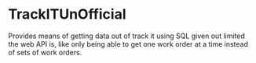# TrackITUnOfficial
Provides means of getting data out of track it using SQL given out limited the web API is, like only being able to get one work order at a time instead of sets of work orders.

